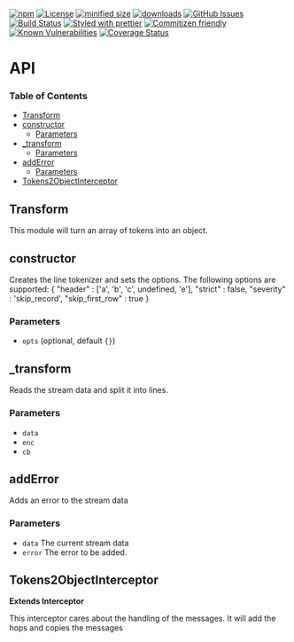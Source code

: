 [![npm](https://img.shields.io/npm/v/@kronos-integration/interceptor-line-tokens2obj.svg)](https://www.npmjs.com/package/@kronos-integration/interceptor-line-tokens2obj)
[![License](https://img.shields.io/badge/License-BSD%203--Clause-blue.svg)](https://opensource.org/licenses/BSD-3-Clause)
[![minified size](https://badgen.net/bundlephobia/min/@kronos-integration/interceptor-line-tokens2obj)](https://bundlephobia.com/result?p=@kronos-integration/interceptor-line-tokens2obj)
[![downloads](http://img.shields.io/npm/dm/@kronos-integration/interceptor-line-tokens2obj.svg?style=flat-square)](https://npmjs.org/package/@kronos-integration/interceptor-line-tokens2obj)
[![GitHub Issues](https://img.shields.io/github/issues/Kronos-Integration/interceptor-line-tokens2obj.svg?style=flat-square)](https://github.com/Kronos-Integration/interceptor-line-tokens2obj/issues)
[![Build Status](https://img.shields.io/endpoint.svg?url=https%3A%2F%2Factions-badge.atrox.dev%2FKronos-Integration%2Finterceptor-line-tokens2obj%2Fbadge&style=flat)](https://actions-badge.atrox.dev/Kronos-Integration/interceptor-line-tokens2obj/goto)
[![Styled with prettier](https://img.shields.io/badge/styled_with-prettier-ff69b4.svg)](https://github.com/prettier/prettier)
[![Commitizen friendly](https://img.shields.io/badge/commitizen-friendly-brightgreen.svg)](http://commitizen.github.io/cz-cli/)
[![Known Vulnerabilities](https://snyk.io/test/github/Kronos-Integration/interceptor-line-tokens2obj/badge.svg)](https://snyk.io/test/github/Kronos-Integration/interceptor-line-tokens2obj)
[![Coverage Status](https://coveralls.io/repos/Kronos-Integration/interceptor-line-tokens2obj/badge.svg)](https://coveralls.io/github/Kronos-Integration/interceptor-line-tokens2obj)

# API

<!-- Generated by documentation.js. Update this documentation by updating the source code. -->

### Table of Contents

*   [Transform](#transform)
*   [constructor](#constructor)
    *   [Parameters](#parameters)
*   [\_transform](#\_transform)
    *   [Parameters](#parameters-1)
*   [addError](#adderror)
    *   [Parameters](#parameters-2)
*   [Tokens2ObjectInterceptor](#tokens2objectinterceptor)

## Transform

This module will turn an array of tokens into an object.

## constructor

Creates the line tokenizer and sets the options.
The following options are supported:
{
"header" : \['a', 'b', 'c', undefined, 'e'],
"strict" : false,
"severity" : 'skip_record',
"skip_first_row" : true
}

### Parameters

*   `opts`   (optional, default `{}`)

## \_transform

Reads the stream data and split it into lines.

### Parameters

*   `data`  
*   `enc`  
*   `cb`  

## addError

Adds an error to the stream data

### Parameters

*   `data`  The current stream data
*   `error`  The error to be added.

## Tokens2ObjectInterceptor

**Extends Interceptor**

This interceptor cares about the handling of the messages.
It will add the hops and copies the messages
